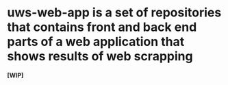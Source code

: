 # uws-web-app is a set of repositories that contains front and back end parts of a web application that shows results of web scrapping

**[WIP]**